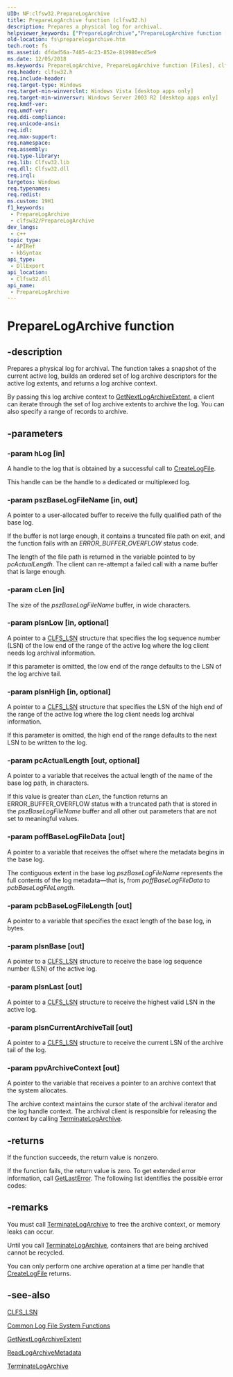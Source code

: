 ```yaml
---
UID: NF:clfsw32.PrepareLogArchive
title: PrepareLogArchive function (clfsw32.h)
description: Prepares a physical log for archival.
helpviewer_keywords: ["PrepareLogArchive","PrepareLogArchive function [Files]","clfsw32/PrepareLogArchive","fs.preparelogarchive"]
old-location: fs\preparelogarchive.htm
tech.root: fs
ms.assetid: dfdad56a-7485-4c23-852e-819980ecd5e9
ms.date: 12/05/2018
ms.keywords: PrepareLogArchive, PrepareLogArchive function [Files], clfsw32/PrepareLogArchive, fs.preparelogarchive
req.header: clfsw32.h
req.include-header: 
req.target-type: Windows
req.target-min-winverclnt: Windows Vista [desktop apps only]
req.target-min-winversvr: Windows Server 2003 R2 [desktop apps only]
req.kmdf-ver: 
req.umdf-ver: 
req.ddi-compliance: 
req.unicode-ansi: 
req.idl: 
req.max-support: 
req.namespace: 
req.assembly: 
req.type-library: 
req.lib: Clfsw32.lib
req.dll: Clfsw32.dll
req.irql: 
targetos: Windows
req.typenames: 
req.redist: 
ms.custom: 19H1
f1_keywords:
 - PrepareLogArchive
 - clfsw32/PrepareLogArchive
dev_langs:
 - c++
topic_type:
 - APIRef
 - kbSyntax
api_type:
 - DllExport
api_location:
 - Clfsw32.dll
api_name:
 - PrepareLogArchive
---
```


# PrepareLogArchive function


## -description

Prepares a physical log for archival.  The function takes a  snapshot of the current active log, builds an ordered set of log archive descriptors for the active log extents, and returns a log archive context.

 By passing this log archive context to <a href="/windows/desktop/api/clfsw32/nf-clfsw32-getnextlogarchiveextent">GetNextLogArchiveExtent</a>, a client can iterate through the set of log archive extents to archive the log. You can also specify a range of records to archive.

## -parameters

### -param hLog [in]

A handle to the log that is  obtained by a successful call to <a href="/windows/desktop/api/clfsw32/nf-clfsw32-createlogfile">CreateLogFile</a>.  

This handle can be the handle to a dedicated or multiplexed log.

### -param pszBaseLogFileName [in, out]

A pointer to a  user-allocated buffer to receive the fully qualified path of the base log.  

If the buffer is not large enough, it contains a truncated file path on exit, and the function fails with an <i>ERROR_BUFFER_OVERFLOW</i> status code. 

The  length of the file path is returned in the variable pointed to by <i>pcActualLength</i>.  The client can re-attempt  a failed call with a  name buffer that is large enough.

### -param cLen [in]

The size of the <i>pszBaseLogFileName</i> buffer, in wide characters.

### -param plsnLow [in, optional]

A pointer to a <a href="/windows/desktop/api/clfs/ns-clfs-cls_lsn">CLFS_LSN</a> structure that specifies the log sequence number (LSN) of the low end of the range of the  active log where the log client needs log archival information. 

If this parameter is omitted, the low end of the range defaults to the LSN of the log archive tail.

### -param plsnHigh [in, optional]

A pointer to a <a href="/windows/desktop/api/clfs/ns-clfs-cls_lsn">CLFS_LSN</a> structure that specifies the LSN of the high end of the range of the  active log where the log client needs log archival information. 

If this parameter is omitted, the high end of the range defaults to the next LSN to be written to the log.

### -param pcActualLength [out, optional]

A pointer to a variable that receives the actual length of the name of the base log path, in characters.  

If this value is greater than <i>cLen</i>, the function returns an ERROR_BUFFER_OVERFLOW status with a truncated path that is stored in the <i>pszBaseLogFileName</i> buffer and all other out parameters that are not set to meaningful values.

### -param poffBaseLogFileData [out]

A pointer to a variable that receives the offset  where  the metadata begins in the base log.

The contiguous extent in the base log   <i>pszBaseLogFileName</i> represents the full contents of the log metadata—that is, from <i>poffBaseLogFileData</i> to <i>pcbBaseLogFileLength</i>.

### -param pcbBaseLogFileLength [out]

A pointer to a variable  that specifies the exact length  of the base log, in bytes.

### -param plsnBase [out]

A pointer to a <a href="/windows/desktop/api/clfs/ns-clfs-cls_lsn">CLFS_LSN</a> structure to receive the base log sequence number (LSN) of the active log.

### -param plsnLast [out]

A pointer to a <a href="/windows/desktop/api/clfs/ns-clfs-cls_lsn">CLFS_LSN</a> structure to receive the highest valid LSN in the active log.

### -param plsnCurrentArchiveTail [out]

A pointer to a <a href="/windows/desktop/api/clfs/ns-clfs-cls_lsn">CLFS_LSN</a> structure to receive the current LSN of the archive tail of the log.

### -param ppvArchiveContext [out]

A pointer to the variable that receives a pointer to an  archive context that the system allocates.  

The archive context maintains the cursor state of the archival iterator and the log handle context.  The archival client is responsible for releasing the context by calling <a href="/windows/desktop/api/clfsw32/nf-clfsw32-terminatelogarchive">TerminateLogArchive</a>.

## -returns

If the function succeeds, the return value is nonzero.
						

If the function fails, the return value is zero. To get extended error information, call 
<a href="/windows/desktop/api/errhandlingapi/nf-errhandlingapi-getlasterror">GetLastError</a>. The following list identifies the possible error codes:

## -remarks

You must call <a href="/windows/desktop/api/clfsw32/nf-clfsw32-terminatelogarchive">TerminateLogArchive</a> to free the archive context, or memory leaks can occur.

Until you call <a href="/windows/desktop/api/clfsw32/nf-clfsw32-terminatelogarchive">TerminateLogArchive</a>, containers that are being archived cannot be recycled.

You can only perform one archive operation at a time per handle that  <a href="/windows/desktop/api/clfsw32/nf-clfsw32-createlogfile">CreateLogFile</a> returns.

## -see-also

<a href="/windows/desktop/api/clfs/ns-clfs-cls_lsn">CLFS_LSN</a>



<a href="/previous-versions/windows/desktop/clfs/common-log-file-system-functions">Common Log File System Functions</a>



<a href="/windows/desktop/api/clfsw32/nf-clfsw32-getnextlogarchiveextent">GetNextLogArchiveExtent</a>



<a href="/windows/desktop/api/clfsw32/nf-clfsw32-readlogarchivemetadata">ReadLogArchiveMetadata</a>



<a href="/windows/desktop/api/clfsw32/nf-clfsw32-terminatelogarchive">TerminateLogArchive</a>